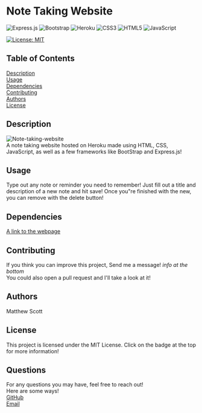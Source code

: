 # Note Taking Website
   ![Express.js](https://img.shields.io/badge/express.js-%23404d59.svg?style=for-the-badge&logo=express&logoColor=%2361DAFB) ![Bootstrap](https://img.shields.io/badge/bootstrap-%238511FA.svg?style=for-the-badge&logo=bootstrap&logoColor=white) ![Heroku](https://img.shields.io/badge/heroku-%23430098.svg?style=for-the-badge&logo=heroku&logoColor=white) ![CSS3](https://img.shields.io/badge/css3-%231572B6.svg?style=for-the-badge&logo=css3&logoColor=white) ![HTML5](https://img.shields.io/badge/html5-%23E34F26.svg?style=for-the-badge&logo=html5&logoColor=white) ![JavaScript](https://img.shields.io/badge/javascript-%23323330.svg?style=for-the-badge&logo=javascript&logoColor=%23F7DF1E) <br>
   
   [![License: MIT](https://img.shields.io/badge/License-MIT-yellow.svg)](https://opensource.org/licenses/MIT)
  <br>


## Table of Contents

[Description](#Description) <br>
[Usage](#Usage) <br>
[Dependencies](#Dependencies) <br>
[Contributing](#Contributing) <br>
[Authors](#Authors) <br>
[License](#License) <br>


## Description <a name="Description"></a>
<img src="https://imgur.com/G5EBmPV.png" alt="Note-taking-website" /> <br>
A note taking website hosted on Heroku made using HTML, CSS, JavaScript, as well as a few frameworks like BootStrap and Express.js!




## Usage <a name="Usage"></a>
Type out any note or reminder you need to remember!
Just fill out a title and description of a new note and hit save! Once you"re finished with the new, you can remove with the delete button!

## Dependencies <a name="Dependencies"></a>
<a href="https://young-woodland-98148-d14edaca719f.herokuapp.com/notes" alt="Note-Taking-Website">A link to the webpage</a>


## Contributing <a name="Contributing"></a>
If you think you can improve this project, Send me a message! *info at the bottom* <br>
You could also open a pull request and I'll take a look at it!


## Authors <a name="Authors"></a>
Matthew Scott

## License <a name="License"></a>
This project is licensed under the MIT License. Click on the badge at the top for more information!

## Questions

For any questions you may have, feel free to reach out! <br>
Here are some ways! <br>
<a href="https://github.com/MScott-Dev" alt="GitHub">GitHub</a> <br>
<a href="mailto:MScott0199@gmail.com">Email</a>
